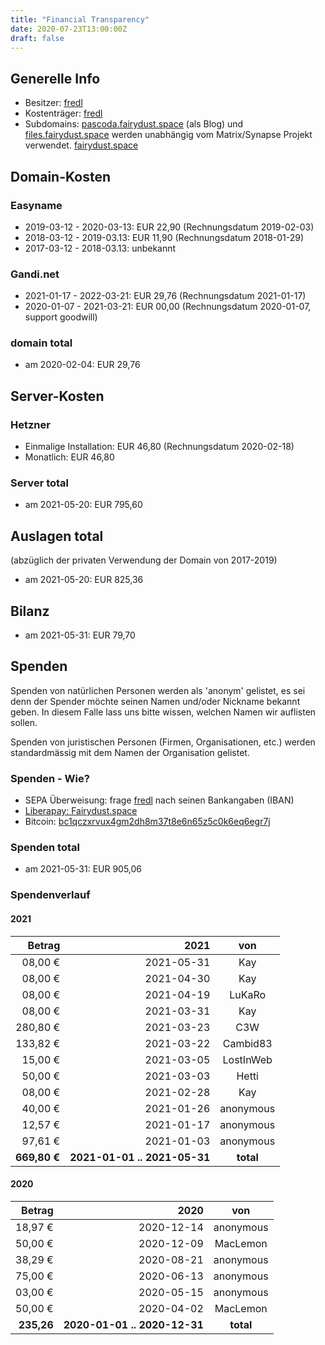 ```yaml
---
title: "Financial Transparency"
date: 2020-07-23T13:00:00Z
draft: false
---
```


## Generelle Info

- Besitzer: [fredl](https://matrix.to/#/@fredl:fairydust.space)
- Kostenträger: [fredl](https://matrix.to/#/@fredl:fairydust.space)
- Subdomains: [pascoda.fairydust.space](https://pascoda.fairydust.space/) (als Blog) und [files.fairydust.space](https://files.fairydust.space/) werden unabhängig vom Matrix/Synapse Projekt verwendet. [fairydust.space](https://fairydust.space)

## Domain-Kosten

### Easyname

- 2019-03-12 - 2020-03-13: EUR 22,90 (Rechnungsdatum 2019-02-03)
- 2018-03-12 - 2019-03.13: EUR 11,90 (Rechnungsdatum 2018-01-29)
- 2017-03-12 - 2018-03.13: unbekannt

### Gandi.net

- 2021-01-17 - 2022-03-21: EUR 29,76 (Rechnungsdatum 2021-01-17)
- 2020-01-07 - 2021-03-21: EUR 00,00 (Rechnungsdatum 2020-01-07, support goodwill)

### domain total

- am 2020-02-04: EUR 29,76

## Server-Kosten

### Hetzner

- Einmalige Installation: EUR 46,80 (Rechnungsdatum 2020-02-18)
- Monatlich: EUR 46,80

### Server total

- am 2021-05-20: EUR 795,60

## Auslagen total

(abzüglich der privaten Verwendung der Domain von 2017-2019)

- am 2021-05-20: EUR 825,36

## Bilanz

- am 2021-05-31: EUR 79,70

## Spenden

Spenden von natürlichen Personen werden als 'anonym' gelistet, es sei denn der Spender möchte seinen Namen und/oder Nickname bekannt geben. In diesem Falle lass uns bitte wissen, welchen Namen wir auflisten sollen.

Spenden von juristischen Personen (Firmen, Organisationen, etc.) werden standardmässig mit dem Namen der Organisation gelistet.

### Spenden - Wie?

- SEPA Überweisung: frage [fredl](https://matrix.to/#/@fredl:fairydust.space) nach seinen Bankangaben (IBAN)
- [Liberapay: Fairydust.space](https://liberapay.com/fairydust.space/)
- Bitcoin: [bc1qczxrvux4gm2dh8m37t8e6n65z5c0k6eq6egr7j](bitcoin:bc1qczxrvux4gm2dh8m37t8e6n65z5c0k6eq6egr7j)

### Spenden total
- am 2021-05-31: EUR 905,06

### Spendenverlauf

#### 2021

| Betrag  |       2021 |     von    |
| ---:    |     -----: |     :--:  |
| 08,00 € | 2021-05-31 | Kay       |
| 08,00 € | 2021-04-30 | Kay       |
| 08,00 € | 2021-04-19 | LuKaRo    |
| 08,00 € | 2021-03-31 | Kay       |
| 280,80 € | 2021-03-23 | C3W      |
| 133,82 € | 2021-03-22 | Cambid83 |
| 15,00 € | 2021-03-05 | LostInWeb |
| 50,00 € | 2021-03-03 | Hetti     |
| 08,00 € | 2021-02-28 | Kay       |
| 40,00 € | 2021-01-26 | anonymous |
| 12,57 € | 2021-01-17 | anonymous |
| 97,61 € | 2021-01-03 | anonymous |
| __669,80 €__ | __2021-01-01 .. 2021-05-31__ | __total__ |

#### 2020

| Betrag  |       2020 |     von    |
| ---:    |     -----: |     :--:  |
| 18,97 € | 2020-12-14 | anonymous |
| 50,00 € | 2020-12-09 | MacLemon |
| 38,29 € | 2020-08-21 | anonymous |
| 75,00 € | 2020-06-13 | anonymous |
| 03,00 € | 2020-05-15 | anonymous |
| 50,00 € | 2020-04-02 | MacLemon  |
| __235,26__ | __2020-01-01 .. 2020-12-31__ | __total__ |
